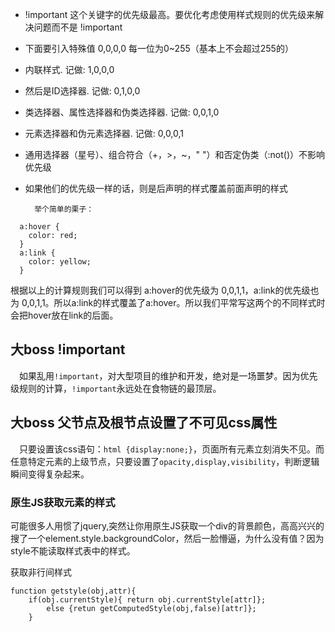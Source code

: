 * !important 这个关键字的优先级最高。要优化考虑使用样式规则的优先级来解决问题而不是 !important
* 下面要引入特殊值 0,0,0,0 每一位为0~255（基本上不会超过255的）
* 内联样式. 记做: 1,0,0,0
* 然后是ID选择器. 记做: 0,1,0,0
* 类选择器、属性选择器和伪类选择器. 记做: 0,0,1,0
* 元素选择器和伪元素选择器. 记做: 0,0,0,1
* 通用选择器（星号）、组合符合（+，&gt;，~，" "）和否定伪类（:not\(\)）不影响优先级
* 如果他们的优先级一样的话，则是后声明的样式覆盖前面声明的样式

        举个简单的栗子：

```
  a:hover {
    color: red;
  }
  a:link {
    color: yellow;
  }
```

根据以上的计算规则我们可以得到 a:hover的优先级为 0,0,1,1，a:link的优先级也为 0,0,1,1。所以a:link的样式覆盖了a:hover。所以我们平常写这两个的不同样式时会把hover放在link的后面。

## **大boss !important**

 如果乱用`!important`，对大型项目的维护和开发，绝对是一场噩梦。因为优先级规则的计算，`!important`永远处在食物链的最顶层。

## **大boss 父节点及根节点设置了不可见css属性**

 只要设置该css语句：`html {display:none;}`，页面所有元素立刻消失不见。而任意特定元素的上级节点，只要设置了`opacity,display,visibility`，判断逻辑瞬间变得复杂起来。



### 原生JS获取元素的样式

可能很多人用惯了jquery,突然让你用原生JS获取一个div的背景颜色，高高兴兴的搜了一个element.style.backgroundColor，然后一脸懵逼，为什么没有值？因为style不能读取样式表中的样式。

获取非行间样式

```
function getstyle(obj,attr){
    if(obj.currentStyle){ return obj.currentStyle[attr]};
        else {retun getComputedStyle(obj,false)[attr]};
    }
```



